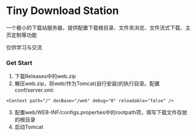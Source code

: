 # Tiny Download Station
一个极小的下载站服务器，提供配置下载根目录、文件夹浏览、文件流式下载、主页定制等功能

仅供学习与交流

### Get Start
1. 下载Releases中的web.zip
2. 解压web.zip，将web/作为Tomcat(自行安装)的执行目录。配置conf/server.xml:
````
<Context path="/" docBase="/web" debug="0" reloadable="false" />
````
3. 配置web/WEB-INF/configs.properties中的rootpath项，填写下载文件存放的根目录
4. 启动Tomcat